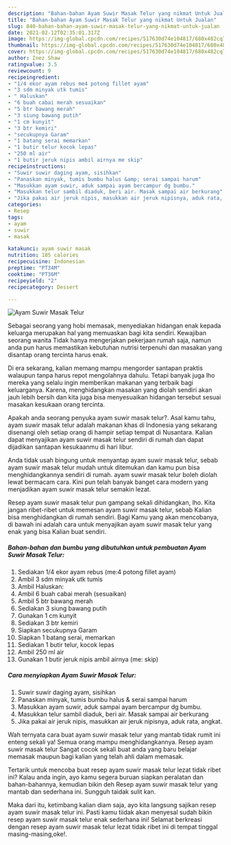 ```yaml
---
description: "Bahan-bahan Ayam Suwir Masak Telur yang nikmat Untuk Jualan"
title: "Bahan-bahan Ayam Suwir Masak Telur yang nikmat Untuk Jualan"
slug: 840-bahan-bahan-ayam-suwir-masak-telur-yang-nikmat-untuk-jualan
date: 2021-02-12T02:35:01.317Z
image: https://img-global.cpcdn.com/recipes/517630d74e104817/680x482cq70/ayam-suwir-masak-telur-foto-resep-utama.jpg
thumbnail: https://img-global.cpcdn.com/recipes/517630d74e104817/680x482cq70/ayam-suwir-masak-telur-foto-resep-utama.jpg
cover: https://img-global.cpcdn.com/recipes/517630d74e104817/680x482cq70/ayam-suwir-masak-telur-foto-resep-utama.jpg
author: Inez Shaw
ratingvalue: 3.5
reviewcount: 9
recipeingredient:
- "1/4 ekor ayam rebus me4 potong fillet ayam"
- "3 sdm minyak utk tumis"
- " Haluskan"
- "6 buah cabai merah sesuaikan"
- "5 btr bawang merah"
- "3 siung bawang putih"
- "1 cm kunyit"
- "3 btr kemiri"
- "secukupnya Garam"
- "1 batang serai memarkan"
- "1 butir telur kocok lepas"
- "250 ml air"
- "1 butir jeruk nipis ambil airnya me skip"
recipeinstructions:
- "Suwir suwir daging ayam, sisihkan"
- "Panaskan minyak, tumis bumbu halus &amp; serai sampai harum"
- "Masukkan ayam suwir, aduk sampai ayam bercampur dg bumbu."
- "Masukkan telur sambil diaduk, beri air. Masak sampai air berkurang"
- "Jika pakai air jeruk nipis, masukkan air jeruk nipisnya, aduk rata, angkat."
categories:
- Resep
tags:
- ayam
- suwir
- masak

katakunci: ayam suwir masak 
nutrition: 185 calories
recipecuisine: Indonesian
preptime: "PT34M"
cooktime: "PT36M"
recipeyield: "2"
recipecategory: Dessert

---
```



![Ayam Suwir Masak Telur](https://img-global.cpcdn.com/recipes/517630d74e104817/680x482cq70/ayam-suwir-masak-telur-foto-resep-utama.jpg)

Sebagai seorang yang hobi memasak, menyediakan hidangan enak kepada keluarga merupakan hal yang memuaskan bagi kita sendiri. Kewajiban seorang  wanita Tidak hanya mengerjakan pekerjaan rumah saja, namun anda pun harus memastikan kebutuhan nutrisi terpenuhi dan masakan yang disantap orang tercinta harus enak.

Di era  sekarang, kalian memang mampu mengorder santapan praktis walaupun tanpa harus repot mengolahnya dahulu. Tetapi banyak juga lho mereka yang selalu ingin memberikan makanan yang terbaik bagi keluarganya. Karena, menghidangkan masakan yang diolah sendiri akan jauh lebih bersih dan kita juga bisa menyesuaikan hidangan tersebut sesuai masakan kesukaan orang tercinta. 



Apakah anda seorang penyuka ayam suwir masak telur?. Asal kamu tahu, ayam suwir masak telur adalah makanan khas di Indonesia yang sekarang disenangi oleh setiap orang di hampir setiap tempat di Nusantara. Kalian dapat menyajikan ayam suwir masak telur sendiri di rumah dan dapat dijadikan santapan kesukaanmu di hari libur.

Anda tidak usah bingung untuk menyantap ayam suwir masak telur, sebab ayam suwir masak telur mudah untuk ditemukan dan kamu pun bisa menghidangkannya sendiri di rumah. ayam suwir masak telur boleh diolah lewat bermacam cara. Kini pun telah banyak banget cara modern yang menjadikan ayam suwir masak telur semakin lezat.

Resep ayam suwir masak telur pun gampang sekali dihidangkan, lho. Kita jangan ribet-ribet untuk memesan ayam suwir masak telur, sebab Kalian bisa menghidangkan di rumah sendiri. Bagi Kamu yang akan mencobanya, di bawah ini adalah cara untuk menyajikan ayam suwir masak telur yang enak yang bisa Kalian buat sendiri.

<!--inarticleads1-->

##### Bahan-bahan dan bumbu yang dibutuhkan untuk pembuatan Ayam Suwir Masak Telur:

1. Sediakan 1/4 ekor ayam rebus (me:4 potong fillet ayam)
1. Ambil 3 sdm minyak utk tumis
1. Ambil  Haluskan:
1. Ambil 6 buah cabai merah (sesuaikan)
1. Ambil 5 btr bawang merah
1. Sediakan 3 siung bawang putih
1. Gunakan 1 cm kunyit
1. Sediakan 3 btr kemiri
1. Siapkan secukupnya Garam
1. Siapkan 1 batang serai, memarkan
1. Sediakan 1 butir telur, kocok lepas
1. Ambil 250 ml air
1. Gunakan 1 butir jeruk nipis ambil airnya (me: skip)




<!--inarticleads2-->

##### Cara menyiapkan Ayam Suwir Masak Telur:

1. Suwir suwir daging ayam, sisihkan
1. Panaskan minyak, tumis bumbu halus &amp; serai sampai harum
1. Masukkan ayam suwir, aduk sampai ayam bercampur dg bumbu.
1. Masukkan telur sambil diaduk, beri air. Masak sampai air berkurang
1. Jika pakai air jeruk nipis, masukkan air jeruk nipisnya, aduk rata, angkat.




Wah ternyata cara buat ayam suwir masak telur yang mantab tidak rumit ini enteng sekali ya! Semua orang mampu menghidangkannya. Resep ayam suwir masak telur Sangat cocok sekali buat anda yang baru belajar memasak maupun bagi kalian yang telah ahli dalam memasak.

Tertarik untuk mencoba buat resep ayam suwir masak telur lezat tidak ribet ini? Kalau anda ingin, ayo kamu segera buruan siapkan peralatan dan bahan-bahannya, kemudian bikin deh Resep ayam suwir masak telur yang mantab dan sederhana ini. Sungguh taidak sulit kan. 

Maka dari itu, ketimbang kalian diam saja, ayo kita langsung sajikan resep ayam suwir masak telur ini. Pasti kamu tiidak akan menyesal sudah bikin resep ayam suwir masak telur enak sederhana ini! Selamat berkreasi dengan resep ayam suwir masak telur lezat tidak ribet ini di tempat tinggal masing-masing,oke!.

